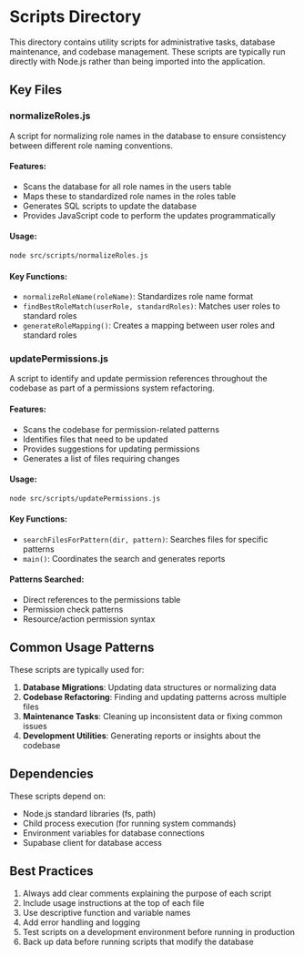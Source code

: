# Scripts Directory

This directory contains utility scripts for administrative tasks, database maintenance, and codebase management. These scripts are typically run directly with Node.js rather than being imported into the application.

## Key Files

### normalizeRoles.js

A script for normalizing role names in the database to ensure consistency between different role naming conventions.

#### Features:
- Scans the database for all role names in the users table
- Maps these to standardized role names in the roles table
- Generates SQL scripts to update the database
- Provides JavaScript code to perform the updates programmatically

#### Usage:
```bash
node src/scripts/normalizeRoles.js
```

#### Key Functions:
- `normalizeRoleName(roleName)`: Standardizes role name format
- `findBestRoleMatch(userRole, standardRoles)`: Matches user roles to standard roles
- `generateRoleMapping()`: Creates a mapping between user roles and standard roles

### updatePermissions.js

A script to identify and update permission references throughout the codebase as part of a permissions system refactoring.

#### Features:
- Scans the codebase for permission-related patterns
- Identifies files that need to be updated
- Provides suggestions for updating permissions
- Generates a list of files requiring changes

#### Usage:
```bash
node src/scripts/updatePermissions.js
```

#### Key Functions:
- `searchFilesForPattern(dir, pattern)`: Searches files for specific patterns
- `main()`: Coordinates the search and generates reports

#### Patterns Searched:
- Direct references to the permissions table
- Permission check patterns
- Resource/action permission syntax

## Common Usage Patterns

These scripts are typically used for:

1. **Database Migrations**: Updating data structures or normalizing data
2. **Codebase Refactoring**: Finding and updating patterns across multiple files
3. **Maintenance Tasks**: Cleaning up inconsistent data or fixing common issues
4. **Development Utilities**: Generating reports or insights about the codebase

## Dependencies

These scripts depend on:
- Node.js standard libraries (fs, path)
- Child process execution (for running system commands)
- Environment variables for database connections
- Supabase client for database access

## Best Practices

1. Always add clear comments explaining the purpose of each script
2. Include usage instructions at the top of each file
3. Use descriptive function and variable names
4. Add error handling and logging
5. Test scripts on a development environment before running in production
6. Back up data before running scripts that modify the database